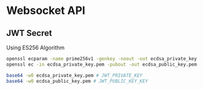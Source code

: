 # Websocket API

## JWT Secret

Using ES256 Algorithm

```bash
openssl ecparam -name prime256v1 -genkey -noout -out ecdsa_private_key.pem
openssl ec -in ecdsa_private_key.pem -pubout -out ecdsa_public_key.pem

base64 -w0 ecdsa_private_key.pem # JWT_PRIVATE_KEY
base64 -w0 ecdsa_public_key.pem # JWT_PUBLIC_KEY_KEY
```
